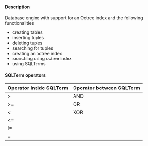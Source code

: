 #### Description 
Database engine with support for an Octree index and the following functionalities
- creating tables
- inserting tuples
- deleting tuples
- searching for tuples
- creating an octree index
- searching using octree index
- using SQLTerms


#### SQLTerm operators

| Operator Inside SQLTerm | Operator between SQLTerm |
|-------------------------|--------------------------|
| >                       | AND                      |
| >=                      | OR                       |
| <                       | XOR                      |
| <=                      |                          |
| !=                      |                          |
| =                       |                          |
